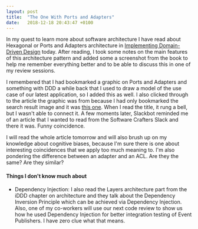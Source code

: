 ```yaml
---
layout: post
title:  "The One With Ports and Adapters"
date:   2018-12-18 20:43:47 +0100
---
```


In my quest to learn more about software architecture I have read about Hexagonal or Ports and Adapters architecture in [Implementing Domain-Driven Design](https://www.oreilly.com/library/view/implementing-domain-driven-design/9780133039900/) today. After reading, I took some notes on the main features of this architecture pattern and added some a screenshot from the book to help me remember everything better and to be able to discuss this in one of my review sessions.

I remembered that I had bookmarked a graphic on Ports and Adapters and something with DDD a while back that I used to draw a model of the use case of our latest application, so I added this as well. I also clicked through to the article the graphic was from because I had only bookmarked the search result image and it was [this one](https://herbertograca.com/2017/11/16/explicit-architecture-01-ddd-hexagonal-onion-clean-cqrs-how-i-put-it-all-together/). When I read the title, it rung a bell, but I wasn't able to connect it. A few moments later, Slackbot reminded me of an article that I wanted to read from the Software Crafters Slack and there it was. Funny coincidence.

I will read the whole article tomorrow and will also brush up on my knowledge about cognitive biases, because I'm sure there is one about interesting coincidences that we apply too much meaning to. I'm also pondering the difference between an adapter and an ACL. Are they the same? Are they similar?

#### Things I don't know much about
- Dependency Injection: I also read the Layers architecture part from the iDDD chapter on architecture and they talk about the Dependency Inversion Principle which can be achieved via Dependency Injection. Also, one of my co-workers will use our next code review to show us how he used Dependency Injection for better integration testing of Event Publishers. I have zero clue what that means.
